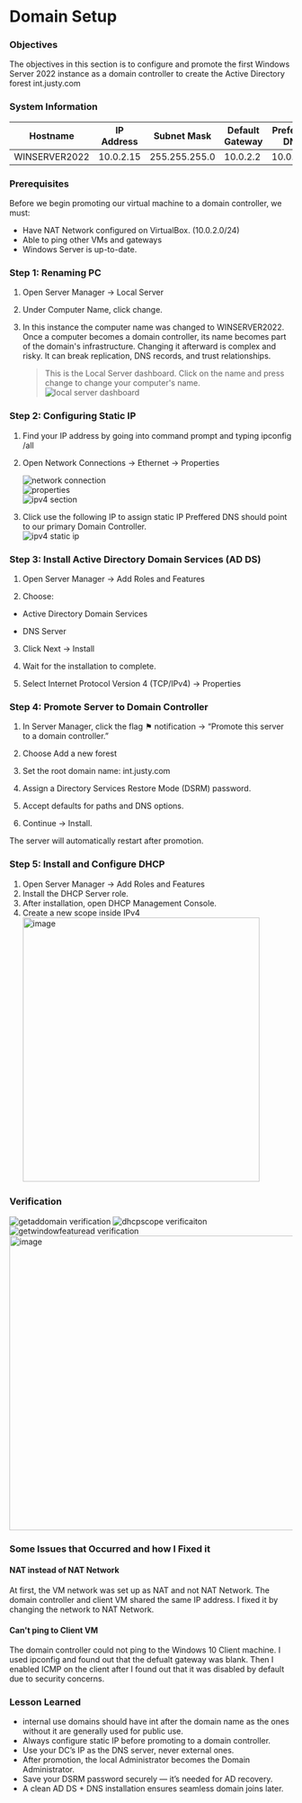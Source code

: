 # Domain Setup

### Objectives
The objectives in this section is to configure and promote the first Windows Server 2022 instance as a domain controller to create the Active Directory forest int.justy.com

### System Information
| Hostname | IP Address | Subnet Mask | Default Gateway | Preferred DNS | Domain Name
| --- | --- | --- | --- | --- | --- |
| WINSERVER2022 | 10.0.2.15 | 255.255.255.0 | 10.0.2.2 | 10.0.2.15 | int.justy.com |

### Prerequisites
Before we begin promoting our virtual machine to a domain controller, we must:

* Have NAT Network configured on VirtualBox. (10.0.2.0/24)
* Able to ping other VMs and gateways
* Windows Server is up-to-date.

### Step 1: Renaming PC
1. Open Server Manager -> Local Server
2. Under Computer Name, click change.
3. In this instance the computer name was changed to WINSERVER2022. Once a computer becomes a domain controller, its name becomes part of the domain's infrastructure. Changing it afterward is complex and risky. It can break replication, DNS records, and trust relationships.

   > This is the Local Server dashboard. Click on the name and press change to change your computer's name. 
   ![local server dashboard](https://github.com/user-attachments/assets/d6083dbc-e8f3-44fc-8522-5a1c3d3e2d34)

### Step 2: Configuring Static IP
1. Find your IP address by going into command prompt and typing ipconfig /all
2. Open Network Connections → Ethernet → Properties

   
   ![network connection](https://github.com/user-attachments/assets/a2d44749-0c41-4993-bb62-0854cb2ec6e4)
   <br>
   ![properties](https://github.com/user-attachments/assets/023674c4-5f49-49d5-b991-f9eaafea9ca0)
   <br>
   ![ipv4 section](https://github.com/user-attachments/assets/89bb93ce-6a62-4821-b5ae-fb5bb22db61d)
   <br>
3. Click use the following IP to assign static IP Preffered DNS should point to our primary Domain Controller. 
   <br>
   ![ipv4 static ip](https://github.com/user-attachments/assets/b261a952-5214-4705-9d6f-83fc3a0f5c5e)

### Step 3: Install Active Directory Domain Services (AD DS)
1. Open Server Manager → Add Roles and Features

2. Choose:

* Active Directory Domain Services

* DNS Server

3. Click Next → Install

4. Wait for the installation to complete.

5. Select Internet Protocol Version 4 (TCP/IPv4) → Properties

### Step 4: Promote Server to Domain Controller
1. In Server Manager, click the flag ⚑ notification → “Promote this server to a domain controller.”

2. Choose Add a new forest

3. Set the root domain name: int.justy.com
4. Assign a Directory Services Restore Mode (DSRM) password.
5. Accept defaults for paths and DNS options.
6. Continue → Install.

The server will automatically restart after promotion.

### Step 5: Install and Configure DHCP
1. Open Server Manager → Add Roles and Features
2. Install the DHCP Server role.
3. After installation, open DHCP Management Console.
4. Create a new scope inside IPv4
   <br>
   <img width="421" height="469" alt="image" src="https://github.com/user-attachments/assets/1e1a7621-a795-4389-8e1f-87acde2720e0" />

### Verification
![getaddomain verification](https://github.com/user-attachments/assets/0f936ece-3fd9-4183-b21c-a484c5a5f9b1)
![dhcpscope verificaiton](https://github.com/user-attachments/assets/87106d6a-e643-4558-9147-f91b56418c4f)
![getwindowfeaturead verification](https://github.com/user-attachments/assets/1ab560a2-e5d1-43fa-bb88-ce607e68f472)
<img width="991" height="523" alt="image" src="https://github.com/user-attachments/assets/580cb5af-ae2b-4cdb-8d7e-881b7044f922" />

### Some Issues that Occurred and how I Fixed it
#### NAT instead of NAT Network
At first, the VM network was set up as NAT and not NAT Network. The domain controller and client VM shared the same IP address. I fixed it by changing the network to NAT Network.

#### Can't ping to Client VM
The domain controller could not ping to the Windows 10 Client machine. I used ipconfig and found out that the defualt gateway was blank. Then I enabled ICMP on the client after I found out that it was disabled by default due to security concerns.

### Lesson Learned
* internal use domains should have int after the domain name as the ones without it are generally used for public use.
* Always configure static IP before promoting to a domain controller.
* Use your DC’s IP as the DNS server, never external ones.
* After promotion, the local Administrator becomes the Domain Administrator.
* Save your DSRM password securely — it’s needed for AD recovery.
* A clean AD DS + DNS installation ensures seamless domain joins later.

